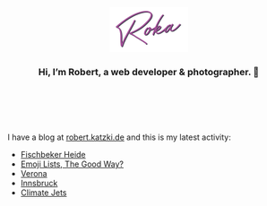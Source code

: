 <div align="center">
  <br>
  <br>
  <br>
  <br>
  <a href="https://robert.katzki.de/">
    <img width="140" src="https://github.com/ro-ka/ro-ka/blob/master/logo.svg" alt="Roka">
  </a>
  <br>
  <h3>Hi, I’m Robert, a web developer & photographer. 👋</h3>
 
  <br>
  <br>
  <br>
  <br>
</div>

I have a blog at [robert.katzki.de](https://robert.katzki.de/) and this is my latest activity:
<!-- BLOG-POST-LIST:START -->
- [Fischbeker Heide](https://robert.katzki.de/photos/2023/fischbeker-heide)
- [Emoji Lists, The Good Way?](https://robert.katzki.de/posts/emoji-lists-the-good-way)
- [Verona](https://robert.katzki.de/photos/2023/verona)
- [Innsbruck](https://robert.katzki.de/photos/2023/innsbruck)
- [Climate Jets](https://robert.katzki.de/posts/climate-jets)
<!-- BLOG-POST-LIST:END -->
